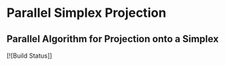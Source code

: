 # Parallel Simplex Projection

##  Parallel Algorithm for Projection onto a Simplex

[![Build Status]]
